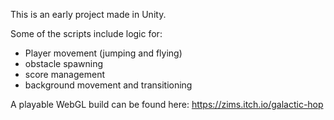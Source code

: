 This is an early project made in Unity.

Some of the scripts include logic for:
- Player movement (jumping and flying)
- obstacle spawning
- score management
- background movement and transitioning

A playable WebGL build can be found here: https://zims.itch.io/galactic-hop
